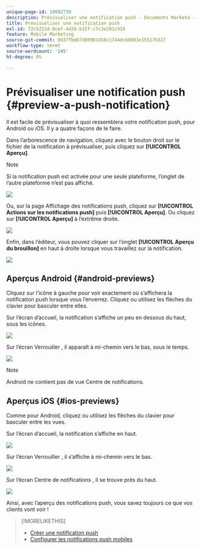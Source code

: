```yaml
---
unique-page-id: 10092730
description: Prévisualiser une notification push - Documents Marketo - Documentation du produit
title: Prévisualiser une notification push
exl-id: 72c5221d-8cef-4d26-b15f-c7c3e291c919
feature: Mobile Marketing
source-git-commit: 0d37fbdb7d08901458c1744dc68893e155176327
workflow-type: tm+mt
source-wordcount: '245'
ht-degree: 0%

---
```


# Prévisualiser une notification push {#preview-a-push-notification}

Il est facile de prévisualiser à quoi ressemblera votre notification push, pour Android ou iOS. Il y a quatre façons de le faire.

Dans l’arborescence de navigation, cliquez avec le bouton droit sur le fichier de la notification à prévisualiser, puis cliquez sur **[!UICONTROL Aperçu]**.

>[!NOTE]
>
>Si la notification push est activée pour une seule plateforme, l’onglet de l’autre plateforme n’est pas affiché.

![](assets/image2015-9-4-9-3a52-3a27.png)

Ou, sur la page Affichage des notifications push, cliquez sur **[!UICONTROL Actions sur les notifications push]** puis **[!UICONTROL Aperçu]**. Ou cliquez sur **[!UICONTROL Aperçu]** à l’extrême droite.

![](assets/image2015-9-4-10-3a53-3a28.png)

Enfin, dans l’éditeur, vous pouvez cliquer sur l’onglet **[!UICONTROL Aperçu du brouillon]** en haut à droite lorsque vous travaillez sur la notification.

![](assets/image2015-9-14-15-3a55-3a26.png)

## Aperçus Android {#android-previews}

Cliquez sur l’icône à gauche pour voir exactement où s’affichera la notification push lorsque vous l’enverrez. Cliquez ou utilisez les flèches du clavier pour basculer entre elles.

Sur l’écran d’accueil, la notification s’affiche un peu en dessous du haut, sous les icônes.

![](assets/image2015-9-17-16-3a57-3a0.png)

Sur l’écran Verrouiller , il apparaît à mi-chemin vers le bas, sous le temps.

![](assets/image2015-9-17-16-3a58-3a47.png)

>[!NOTE]
>
>Android ne contient pas de vue Centre de notifications.

## Aperçus iOS {#ios-previews}

Comme pour Android, cliquez ou utilisez les flèches du clavier pour basculer entre les vues.

Sur l’écran d’accueil, la notification s’affiche en haut.

![](assets/image2015-9-17-17-3a0-3a28.png)

Sur l’écran Verrouiller , il s’affiche à mi-chemin vers le bas.

![](assets/image2015-9-17-17-3a2-3a1.png)

Sur l’écran Centre de notifications , il se trouve près du haut.

![](assets/image2015-9-17-17-3a3-3a15.png)

Ainsi, avec l’aperçu des notifications push, vous savez toujours ce que vos clients vont voir !

>[!MORELIKETHIS]
>
>* [Créer une notification push](/help/marketo/product-docs/mobile-marketing/push-notifications/create-a-push-notification.md)
>* [Configurer les notifications push mobiles](/help/marketo/product-docs/mobile-marketing/push-notifications/configure-mobile-push-notification.md)
